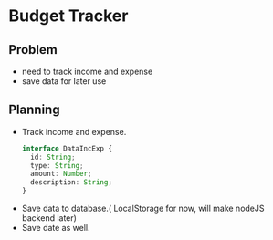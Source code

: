 # Budget Tracker

## Problem

- need to track income and expense
- save data for later use

## Planning

- Track income and expense.
  ```typescript
  interface DataIncExp {
    id: String;
    type: String;
    amount: Number;
    description: String;
  }
  ```
- Save data to database.( LocalStorage for now, will make nodeJS backend later)
- Save date as well.
